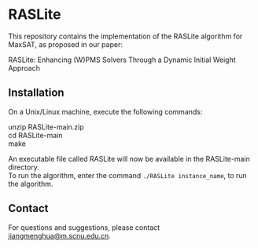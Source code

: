 # RASLite

This repository contains the implementation of the RASLite algorithm for MaxSAT, as proposed in our paper:

RASLite: Enhancing (W)PMS Solvers Through a Dynamic Initial Weight Approach

## Installation

On a Unix/Linux machine, execute the following commands:  

unzip RASLite-main.zip  
cd RASLite-main  
make  

An executable file called RASLite will now be available in the RASLite-main directory.  
To run the algorithm, enter the command `./RASLite instance_name`, to run the algorithm.

## Contact

For questions and suggestions, please contact jiangmenghua@m.scnu.edu.cn.
